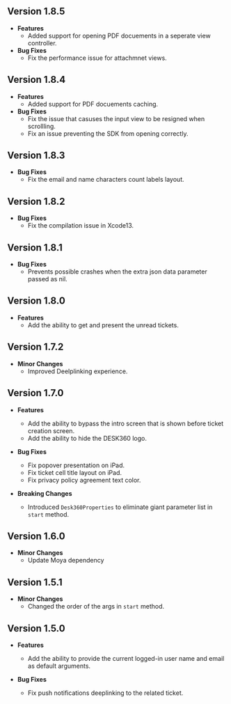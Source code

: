 ## Version 1.8.5

* **Features**
  + Added support for opening PDF docuements in a seperate view controller.
* **Bug Fixes**
  + Fix the performance issue for attachmnet views.

## Version 1.8.4

* **Features**
  + Added support for PDF docuements caching.
* **Bug Fixes**
  + Fix the issue that casuses the input view to be resigned when scrollling.
  + Fix an issue preventing the SDK from opening correctly.

## Version 1.8.3

* **Bug Fixes**
  + Fix the email and name characters count labels layout.
  

## Version 1.8.2

* **Bug Fixes**
  + Fix the compilation issue in Xcode13.
  

## Version 1.8.1

* **Bug Fixes**
  + Prevents possible crashes when the extra json data parameter passed as nil.
  

## Version 1.8.0

* **Features**
  + Add the ability to get and present the unread tickets.
  

## Version 1.7.2

* **Minor Changes**
  + Improved Deelplinking experience. 

## Version 1.7.0

* **Features**
  + Add the ability to bypass the intro screen that is shown before ticket creation screen.
  + Add the ability to hide the DESK360 logo.

* **Bug Fixes**
  + Fix popover presentation on iPad.
  + Fix ticket cell title layout on iPad.
  + Fix privacy policy agreement text color.

* **Breaking Changes**
  + Introduced `Desk360Properties` to eliminate giant parameter list in `start` method.

## Version 1.6.0

* **Minor Changes**
  + Update Moya dependency

## Version 1.5.1

* **Minor Changes**
  + Changed the order of the args in `start` method.

## Version 1.5.0

* **Features**
  + Add the ability to provide the current logged-in user name and email as default arguments.

* **Bug Fixes**
  + Fix push notifications deeplinking to the related ticket.
